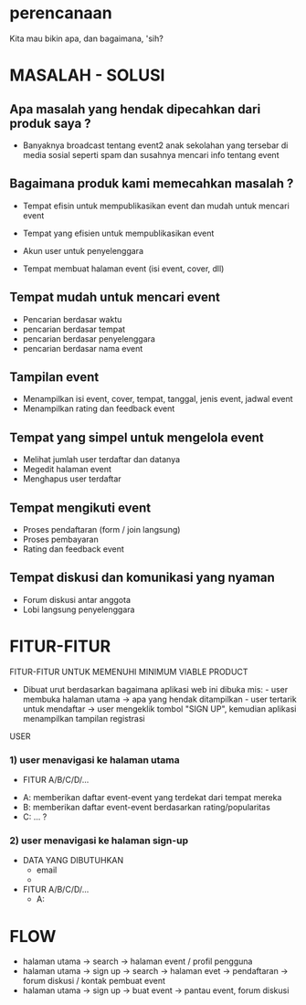 # perencanaan
Kita mau bikin apa, dan bagaimana, 'sih?

# MASALAH - SOLUSI
## Apa masalah yang hendak dipecahkan dari produk saya ?
- Banyaknya broadcast tentang event2 anak sekolahan yang tersebar di media sosial seperti spam dan susahnya mencari info tentang event

## Bagaimana produk kami memecahkan masalah ?
- Tempat efisin untuk mempublikasikan event dan mudah untuk mencari event

- Tempat yang efisien untuk mempublikasikan event
- Akun user untuk penyelenggara
- Tempat membuat halaman event (isi event, cover, dll)

## Tempat mudah untuk mencari event
- Pencarian berdasar waktu
- pencarian berdasar tempat
- pencarian berdasar penyelenggara
- pencarian berdasar nama event

## Tampilan event
- Menampilkan isi event, cover, tempat, tanggal, jenis event, jadwal event
- Menampilkan rating dan feedback event

## Tempat yang simpel untuk mengelola event
- Melihat jumlah user terdaftar dan datanya
- Megedit halaman event
- Menghapus user terdaftar

## Tempat mengikuti event
- Proses pendaftaran (form / join langsung)
- Proses pembayaran
- Rating dan feedback event

## Tempat diskusi dan komunikasi yang nyaman
- Forum diskusi antar anggota
- Lobi langsung penyelenggara


# FITUR-FITUR
FITUR-FITUR UNTUK MEMENUHI MINIMUM VIABLE PRODUCT
* Dibuat urut berdasarkan bagaimana aplikasi web ini dibuka
	mis: - user membuka halaman utama -> apa yang hendak ditampilkan
	     - user tertarik untuk mendaftar -> user mengeklik tombol "SIGN UP", kemudian aplikasi menampilkan tampilan registrasi
		     

USER
### 1) user menavigasi ke halaman utama
* FITUR A/B/C/D/...
- A: memberikan daftar event-event yang terdekat dari tempat mereka
- B: memberikan daftar event-event berdasarkan rating/popularitas
- C: ... ?

### 2) user menavigasi ke halaman sign-up
* DATA YANG DIBUTUHKAN
	- email
	- 
* FITUR A/B/C/D/...
	- A: 


# FLOW
- halaman utama -> search -> halaman event / profil pengguna
- halaman utama -> sign up -> search -> halaman evet -> pendaftaran -> forum diskusi / kontak pembuat event
- halaman utama -> sign up -> buat event -> pantau event, forum diskusi
